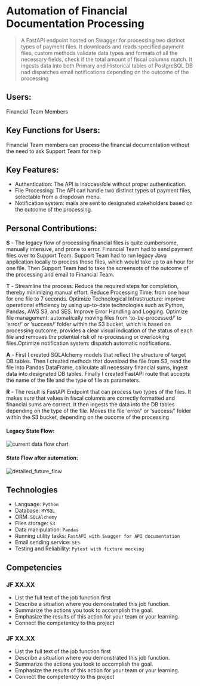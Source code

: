 <h1>Automation of Financial Documentation Processing</h1> 

> A FastAPI endpoint hosted on Swagger for processing two distinct types of payment files. It downloads and reads specified payment files, custom methods validate data types and formats of all the necessary fields, check if the total amount of fiscal columns match. It ingests data into both Primary and Historical tables of PostgreSQL DB nad dispatches email notifications depending on the outcome of the processing

## Users:
Financial Team Members

## Key Functions for Users:
Financial Team members can process the financial documentation without the need to ask Support Team for help

## Key Features:
- Authentication: The API is inaccessible without proper authentication.
- File Processing: The API can handle two distinct types of payment files, selectable from a dropdown menu.
- Notification system: mails are sent to designated stakeholders based on the outcome of the processing.

## Personal Contributions:

**S** - The legacy flow of processing financial files is quite cumbersome, manually intensive, and prone to error. Financial Team had to send payment files over to Support Team. Support Team had to run legacy Java application locally to process those files, which would take up to an hour for one file. Then Support Team had to take the screensots of the outcome of the processing and email to Financial Team.
    
**T** - Streamline the process: Reduce the required steps for completion, thereby minimizing manual effort. Reduce Processing Time: from one hour for one file to 7 seconds. Optimize Technological Infrastructure: improve operational efficiency by using up-to-date technologies such as Python, Pandas, AWS S3, and SES. Improve Error Handling and Logging. Optimize file management: automatically moving files from ‘to-be-processed/’ to ‘error/’ or ‘success/’ folder within the S3 bucket, which is based on processing outcome, provides a clear visual indication of the status of each file and removes the potential risk of re-processing or overlooking files.Optimize notification system: dispatch automatic notifications.

**A** - First I created SQLAlchemy models that reflect the structure of target DB tables. Then I created methods that download the file from S3, read the file into Pandas DataFrame, callculate all necessary financial sums, ingest data into designated DB tables. Finally I created FastAPI route that accepts the name of the file and the type of file as parameters.

**R** - The result is FastAPI Endpoint that can process two types of the files. It makes sure that values in fiscal columns are correctly formatted and financial sums are correct. It then ingests the data into the DB tables depending on the type of the file. Moves the file ‘error/’ or ‘success/’ folder within the S3 bucket, depending on the oucome of the processing 

#### Legacy State Flow:

![current data flow chart](https://github.com/valeriaharmash/automation_project/assets/116832016/d48db7fa-0f5d-4f6f-b82e-407d6746996f)

#### State Flow after automation:

![detailed_future_flow](https://github.com/valeriaharmash/automation_project/assets/116832016/ab20f452-58a9-4118-b65b-4057fa13264a)



## Technologies

- Language: `Python`
- Database: `MYSQL`
- ORM: `SQLAlchemy`
- Files storage: `S3`
- Data manipulation: `Pandas`
- Running utility tasks: `FastAPI with Swagger for API documentation`
- Email sending service: `SES`
- Testing and Reliability: `Pytest with fixture mocking`

## Competencies

### JF XX.XX

- List the full text of the job function first
- Describe a situation where you demonstrated this job function.
- Summarize the actions you took to accomplish the goal.
- Emphasize the results of this action for your team or your learning.
- Connect the competentcy to this project

### JF XX.XX

- List the full text of the job function first
- Describe a situation where you demonstrated this job function.
- Summarize the actions you took to accomplish the goal.
- Emphasize the results of this action for your team or your learning.
- Connect the competentcy to this project
